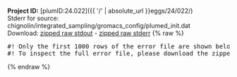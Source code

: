 **Project ID:** [plumID:24.022]({{ '/' | absolute_url }}eggs/24/022/)  
Stderr for source:  chignolin/integrated_sampling/gromacs_config/plumed_init.dat   
Download: [zipped raw stdout](plumed_init.dat.plumed.stdout.txt.zip) - [zipped raw stderr](plumed_init.dat.plumed.stderr.txt.zip) 
{% raw %}
<pre>
#! Only the first 1000 rows of the error file are shown below
#! To inspect the full error file, please download the zipped raw stderr file above
</pre>
{% endraw %}
